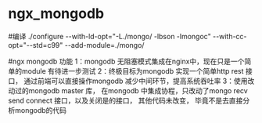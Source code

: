 # ngx_mongodb
#编译
./configure --with-ld-opt="-L./mongo/ -lbson -lmongoc" --with-cc-opt="--std=c99" --add-module=./mongo/

#ngx mongodb 功能
1：mongodb 无阻塞模式集成在nginx中，现在只是一个简单的module 有待进一步测试
2：终极目标为mongodb 实现一个简单http rest 接口， 通过前端可以直接操作mongodb 减少中间环节，提高系统吞吐率
3：使用改动过的mongodb master 库， 在mongodb 中集成协程，只改动了mongo recv send connect 接口，以及关闭是的接口， 其他代码未改变， 毕竟不是去直接分析mongodb的代码
